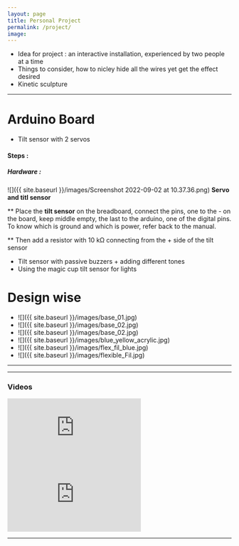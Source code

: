 ```yaml
---
layout: page
title: Personal Project
permalink: /project/
image: 
---
```



* Idea for project : an interactive installation, experienced by two people at a time
* Things to consider, how to nicley hide all the wires yet get the effect desired 
* Kinetic sculpture

***

# Arduino Board

* Tilt sensor with 2 servos

#### Steps :

##### Hardware :

![]({{ site.baseurl }}/images/Screenshot 2022-09-02 at 10.37.36.png)
**Servo and titl sensor**

** Place the **tilt sensor** on the breadboard, connect the pins, one to the - on the board, keep middle empty, the last to the arduino, one of the digital pins. To know which is ground and which is power, refer back to the manual.

** Then add a resistor with 10 kΩ connecting from the + side of the tilt sensor 


* Tilt sensor with passive buzzers + adding different tones
* Using the magic cup tilt sensor for lights

# Design wise

* ![]({{ site.baseurl }}/images/base_01.jpg)
* ![]({{ site.baseurl }}/images/base_02.jpg)
* ![]({{ site.baseurl }}/images/base_02.jpg)
* ![]({{ site.baseurl }}/images/blue_yellow_acrylic.jpg)
* ![]({{ site.baseurl }}/images/flex_fil_blue.jpg)
* ![]({{ site.baseurl }}/images/flexible_Fil.jpg)




***





***



### Videos

<iframe src="https://vimeo.com/753835437" frameborder="0" allowfullscreen></iframe>

<iframe src="https://vimeo.com/753836674" frameborder="0" allowfullscreen></iframe>



***

